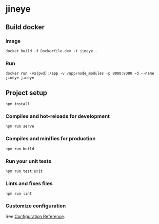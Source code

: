 # jineye

## Build docker
### Image
```
docker build -f Dockerfile.dev -t jineye .
```
### Run
```
docker run -v$(pwd):/app -v /app/node_modules -p 8080:8080 -d --name jineye jineye
```

## Project setup
```
npm install
```

### Compiles and hot-reloads for development
```
npm run serve
```

### Compiles and minifies for production
```
npm run build
```

### Run your unit tests
```
npm run test:unit
```

### Lints and fixes files
```
npm run lint
```

### Customize configuration
See [Configuration Reference](https://cli.vuejs.org/config/).
